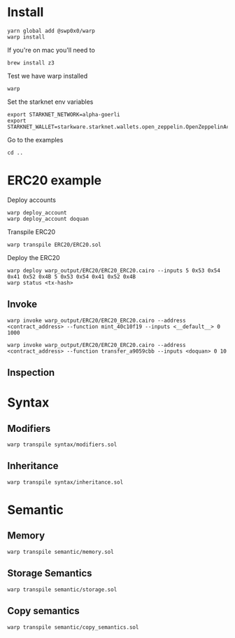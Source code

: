 # Install


```
yarn global add @swp0x0/warp
warp install
```

If you're on mac you'll need to

```
brew install z3
```

Test we have warp installed

```
warp
```

Set the starknet env variables

```
export STARKNET_NETWORK=alpha-goerli
export STARKNET_WALLET=starkware.starknet.wallets.open_zeppelin.OpenZeppelinAccount
```

Go to the examples

```
cd ..
```

# ERC20 example

Deploy accounts

```
warp deploy_account
warp deploy_account doquan
```

Transpile ERC20

```
warp transpile ERC20/ERC20.sol
```

Deploy the ERC20

```
warp deploy warp_output/ERC20/ERC20_ERC20.cairo --inputs 5 0x53 0x54 0x41 0x52 0x4B 5 0x53 0x54 0x41 0x52 0x4B 
warp status <tx-hash>
```

## Invoke

```
warp invoke warp_output/ERC20/ERC20_ERC20.cairo --address <contract_address> --function mint_40c10f19 --inputs <__default__> 0 1000

```

```
warp invoke warp_output/ERC20/ERC20_ERC20.cairo --address <contract_address> --function transfer_a9059cbb --inputs <doquan> 0 10
```

## Inspection

# Syntax

## Modifiers

```
warp transpile syntax/modifiers.sol
```

## Inheritance

```
warp transpile syntax/inheritance.sol
```

# Semantic

## Memory

```
warp transpile semantic/memory.sol
```

## Storage Semantics

```
warp transpile semantic/storage.sol
```

## Copy semantics

```
warp transpile semantic/copy_semantics.sol
```

